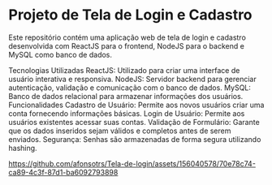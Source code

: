 
# Projeto de Tela de Login e Cadastro
Este repositório contém uma aplicação web de tela de login e cadastro desenvolvida com ReactJS para o frontend, NodeJS para o backend e MySQL como banco de dados.

Tecnologias Utilizadas
ReactJS: Utilizado para criar uma interface de usuário interativa e responsiva.
NodeJS: Servidor backend para gerenciar autenticação, validação e comunicação com o banco de dados.
MySQL: Banco de dados relacional para armazenar informações dos usuários.
Funcionalidades
Cadastro de Usuário: Permite aos novos usuários criar uma conta fornecendo informações básicas.
Login de Usuário: Permite aos usuários existentes acessar suas contas.
Validação de Formulário: Garante que os dados inseridos sejam válidos e completos antes de serem enviados.
Segurança: Senhas são armazenadas de forma segura utilizando hashing.

https://github.com/afonsotrs/Tela-de-login/assets/156040578/70e78c74-ca89-4c3f-87d1-ba6092793898

